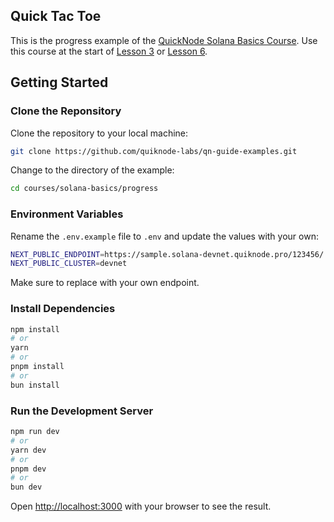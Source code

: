 ## Quick Tac Toe

This is the progress example of the [QuickNode Solana Basics Course](https://www.quicknode.com/courses/solana/solana-basics/overview). 
Use this course at the start of [Lesson 3](https://www.quicknode.com/courses/solana/solana-basics/spl-tokens/spl-web) or [Lesson 6](https://www.quicknode.com/courses/solana/solana-basics/ui/setup).

## Getting Started

### Clone the Reponsitory

Clone the repository to your local machine:
```sh
git clone https://github.com/quiknode-labs/qn-guide-examples.git
```
Change to the directory of the example:
```sh
cd courses/solana-basics/progress
```

### Environment Variables

Rename the `.env.example` file to `.env` and update the values with your own:

```sh
NEXT_PUBLIC_ENDPOINT=https://sample.solana-devnet.quiknode.pro/123456/
NEXT_PUBLIC_CLUSTER=devnet
```
Make sure to replace with your own endpoint.

### Install Dependencies

```bash
npm install
# or
yarn
# or
pnpm install
# or
bun install
```

### Run the Development Server

```bash
npm run dev
# or
yarn dev
# or
pnpm dev
# or
bun dev
```

Open [http://localhost:3000](http://localhost:3000) with your browser to see the result.